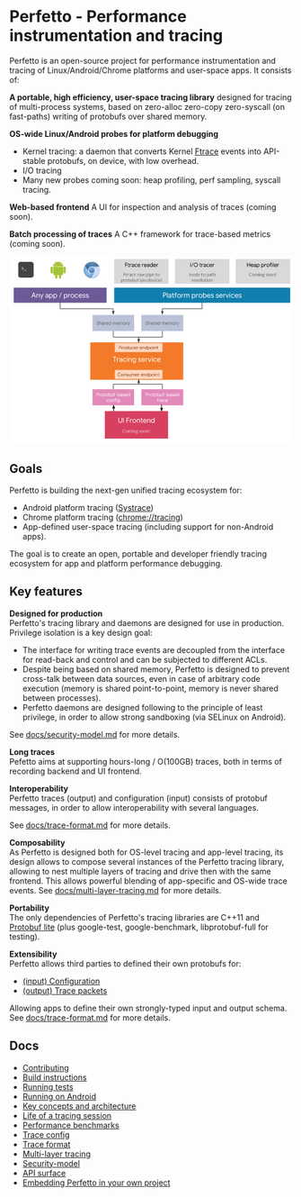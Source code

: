 # Perfetto - Performance instrumentation and tracing

Perfetto is an open-source project for performance instrumentation and tracing
of Linux/Android/Chrome platforms and user-space apps. It consists of:

**A portable, high efficiency, user-space tracing library**
designed for tracing of multi-process systems, based on zero-alloc zero-copy
zero-syscall (on fast-paths) writing of protobufs over shared memory.

**OS-wide Linux/Android probes for platform debugging**
* Kernel tracing: a daemon that converts Kernel [Ftrace][ftrace] events into
  API-stable protobufs, on device, with low overhead.
* I/O tracing
* Many new probes coming soon: heap profiling, perf sampling, syscall tracing.

**Web-based frontend**
A UI for inspection and analysis of traces (coming soon).

**Batch processing of traces**
A C++ framework for trace-based metrics (coming soon).


![Perfetto Stack](docs/images/perfetto-stack.png)

Goals
-----
Perfetto is building the next-gen unified tracing ecosystem for:
- Android platform tracing ([Systrace][systrace])
- Chrome platform tracing ([chrome://tracing][chrome-tracing])
- App-defined user-space tracing (including support for non-Android apps).

The goal is to create an open, portable and developer friendly tracing ecosystem
for app and platform performance debugging.

Key features
------------
**Designed for production**  
Perfetto's tracing library and daemons are designed for use in production.
Privilege isolation is a key design goal:
* The interface for writing trace events are decoupled from the interface for
  read-back and control and can be subjected to different ACLs.
* Despite being based on shared memory, Perfetto is designed to prevent
  cross-talk between data sources, even in case of arbitrary code execution
  (memory is shared point-to-point, memory is never shared between processes).
* Perfetto daemons are designed following to the principle of least privilege,
  in order to allow strong sandboxing (via SELinux on Android).

See [docs/security-model.md](docs/security-model.md) for more details.

**Long traces**  
Pefetto aims at supporting hours-long / O(100GB) traces, both in terms of
recording backend and UI frontend.

**Interoperability**  
Perfetto traces (output) and configuration (input) consists of protobuf
messages, in order to allow interoperability with several languages.

See [docs/trace-format.md](docs/trace-format.md) for more details.

**Composability**  
As Perfetto is designed both for OS-level tracing and app-level tracing, its
design allows to compose several instances of the Perfetto tracing library,
allowing to nest multiple layers of tracing and drive then with the same
frontend. This allows powerful blending of app-specific and OS-wide trace
events.
See [docs/multi-layer-tracing.md](docs/multi-layer-tracing.md) for more details.

**Portability**  
The only dependencies of Perfetto's tracing libraries are C++11 and [Protobuf lite][protobuf] (plus google-test, google-benchmark, libprotobuf-full for testing).

**Extensibility**  
Perfetto allows third parties to defined their own protobufs for:
* [(input) Configuration](/protos/perfetto/config/data_source_config.proto#52)
* [(output) Trace packets](/protos/perfetto/trace/trace_packet.proto#36)

Allowing apps to define their own strongly-typed input and output schema.
See [docs/trace-format.md](docs/trace-format.md) for more details.


Docs
----
* [Contributing](docs/contributing.md)
* [Build instructions](docs/build-instructions.md)
* [Running tests](docs/testing.md)
* [Running on Android](docs/running-perfetto.md)
* [Key concepts and architecture](docs/architecture.md)
* [Life of a tracing session](life-of-a-tracing-session.md)
* [Performance benchmarks](docs/benchmarks.md)
* [Trace config](docs/trace-config.md)
* [Trace format](docs/trace-format.md)
* [Multi-layer tracing](docs/multi-layer-tracing.md)
* [Security-model](docs/security-model.md)
* [API surface](docs/api.md)
* [Embedding Perfetto in your own project](docs/embedder-guide.md)

[ftrace]: https://www.kernel.org/doc/Documentation/trace/ftrace.txt
[systrace]: https://developer.android.com/studio/command-line/systrace.html
[chrome-tracing]: https://www.chromium.org/developers/how-tos/trace-event-profiling-tool
[protobuf]: https://developers.google.com/protocol-buffers/
